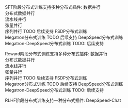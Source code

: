 SFT阶段分布式训练支持多种分布式插件:
    数据并行                
    分布式数据并行           
    流水线并行             
    张量并行             
    序列并行                    TODO 后续支持
    FSDP分布式训练  
    Megatron分布式训练          TODO 后续支持
    DeepSpeed分布式训练      
    Megatron-DeepSpeed分布式训练 TODO: 后续支持


Reward阶段分布式训练支持多种分布式插件:
    数据并行                
    分布式数据并行           
    流水线并行             
    张量并行             
    序列并行                    TODO 后续支持
    FSDP分布式训练  
    Megatron分布式训练          TODO 后续支持
    DeepSpeed分布式训练      
    Megatron-DeepSpeed分布式训练 TODO: 后续支持


RLHF阶段分布式训练支持一种分布式插件:
    DeepSpeed-Chat